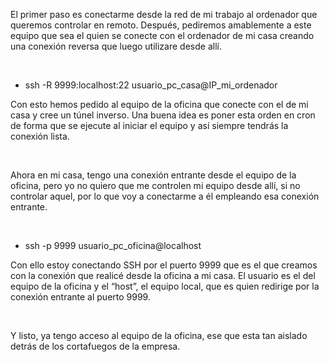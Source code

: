 El primer paso es conectarme desde la red de mi trabajo al ordenador que queremos controlar en remoto. Después, pediremos amablemente a este equipo que sea el quien se conecte con el ordenador de mi casa creando una conexión reversa que luego utilizare desde allí.

&nbsp;
<ul>
	<li>ssh -R 9999:localhost:22 usuario_pc_casa@IP_mi_ordenador</li>
</ul>
Con esto hemos pedido al equipo de la oficina que conecte con el de mi casa y cree un túnel inverso.
Una buena idea es poner esta orden en cron de forma que se ejecute al iniciar el equipo y así siempre tendrás la conexión lista.

&nbsp;

Ahora en mi casa, tengo una conexión entrante desde el equipo de la oficina, pero yo no quiero que me controlen mi equipo desde allí, si no controlar aquel, por lo que voy a conectarme a él empleando esa conexión entrante.

&nbsp;
<ul>
	<li>ssh -p 9999 usuario_pc_oficina@localhost</li>
</ul>
Con ello estoy conectando SSH por el puerto 9999 que es el que creamos con la conexión que realicé desde la oficina a mi casa. El usuario es el del equipo de la oficina y el “host”, el equipo local, que es quien redirige por la conexión entrante al puerto 9999.

&nbsp;

Y listo, ya tengo acceso al equipo de la oficina, ese que esta tan aislado detrás de los cortafuegos de la empresa.
